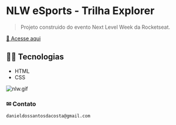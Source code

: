 # NLW eSports - Trilha Explorer
> Projeto construido do evento Next Level Week da Rocketseat.

[🔧 Acesse aqui](https://danielcosta12.github.io/nlwEsports/)

## 👨‍💻 Tecnologias

- HTML
- CSS

![nlw.gif](..\gif\nlw.gif)

### ✉ Contato 
    danieldossantosdacosta@gmail.com
    